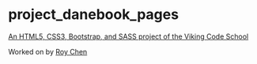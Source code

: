 # project_danebook_pages

[An HTML5, CSS3, Bootstrap, and SASS project of the Viking Code School](http://www.vikingcodeschool.com)

Worked on by [Roy Chen](https://github.com/roychen25)
